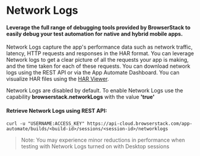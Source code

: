 # Network Logs


#### Leverage the full range of debugging tools provided by BrowserStack to easily debug your test automation for native and hybrid mobile apps.

Network Logs capture the app's performance data such as network traffic, latency, HTTP requests and responses in the HAR format. You can leverage Network logs to get a clear picture of all the requests your app is making, and the time taken for each of these requests. You can download network logs using the REST API or via the App Automate Dashboard. You can visualize HAR files using the [HAR Viewer](http://www.softwareishard.com/har/viewer/).


Network Logs are disabled by default. To enable Network Logs use the capability **browserstack.networkLogs** with the value **'true'**

#### Retrieve Network Logs using REST API:

```
curl -u "USERNAME:ACCESS_KEY" https://api-cloud.browserstack.com/app-automate/builds/<build-id>/sessions/<session-id>/networklogs
```

> Note: You may experience minor reductions in performance when testing with Network Logs turned on with Desktop sessions 

